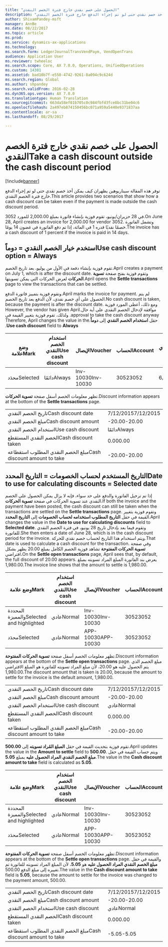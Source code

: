 ```yaml
---
title: "الحصول على خصم نقدي خارج فترة الخصم النقدي"
description: "توفر هذه المقالة سيناريوهين يظهران كيف يمكن أخذ خصم نقدي حتى لو تم إجراء الدفع خارج فترة الخصم النقدي."
author: ShivamPandey-msft
manager: AnnBe
ms.date: 08/22/2017
ms.topic: article
ms.prod: 
ms.service: dynamics-ax-applications
ms.technology: 
ms.search.form: LedgerJournalTransVendPaym, VendOpenTrans
audience: Application User
ms.reviewer: twheeloc
ms.search.scope: Core, AX 7.0.0, Operations, UnifiedOperations
ms.custom: 14301
ms.assetid: bad10b7f-e550-4742-9261-8a094c9c624d
ms.search.region: Global
ms.author: shpandey
ms.search.validFrom: 2016-02-28
ms.dyn365.ops.version: AX 7.0.0
ms.translationtype: Human Translation
ms.sourcegitcommit: 663da58ef01b705c0c984fbfd3fce8bc31be04c6
ms.openlocfilehash: 2a497eb874150456bc071a959a5440e9371837aa
ms.contentlocale: ar-sa
ms.lasthandoff: 08/29/2017

---
```


# <a name="take-a-cash-discount-outside-the-cash-discount-period"></a><span data-ttu-id="2a7e8-103">الحصول على خصم نقدي خارج فترة الخصم النقدي</span><span class="sxs-lookup"><span data-stu-id="2a7e8-103">Take a cash discount outside the cash discount period</span></span>

[!include[banner](../includes/banner.md)]


<span data-ttu-id="2a7e8-104">توفر هذه المقالة سيناريوهين يظهران كيف يمكن أخذ خصم نقدي حتى لو تم إجراء الدفع خارج فترة الخصم النقدي.</span><span class="sxs-lookup"><span data-stu-id="2a7e8-104">This article provides two scenarios that show how a cash discount can be taken even if the payment is made outside the cash discount period.</span></span>

<span data-ttu-id="2a7e8-105">في 28 حزيران/يونيو، تقوم فوزية بإنشاء فاتورة بمبلغ 2,000.00 للمورد 3052.</span><span class="sxs-lookup"><span data-stu-id="2a7e8-105">On June 28, April creates an invoice for 2,000.00 for vendor 3052.</span></span> <span data-ttu-id="2a7e8-106">وتشمل الفاتورة خصمًا نقديًا قدره 1 في المائة، إذا تم دفع الفاتورة في غضون 14 يومًا.‬</span><span class="sxs-lookup"><span data-stu-id="2a7e8-106">The invoice has a cash discount of 1 percent if the invoice is paid in 14 days.</span></span>

## <a name="use-cash-discount-option--always"></a><span data-ttu-id="2a7e8-107">استخدم خيار الخصم النقدي = دوماً</span><span class="sxs-lookup"><span data-stu-id="2a7e8-107">Use cash discount option = Always</span></span>
<span data-ttu-id="2a7e8-108">تقوم فوزية بإنشاء دفعة في الأول من يوليو، بعد تاريخ الخصم.</span><span class="sxs-lookup"><span data-stu-id="2a7e8-108">April creates a payment on July 1, which is after the discount date.</span></span> <span data-ttu-id="2a7e8-109">وتقوم فوزية بفتح صفحة **تسوية الحركات** لعرض الحركات التي يمكن تسويتها.</span><span class="sxs-lookup"><span data-stu-id="2a7e8-109">April opens the **Settle transactions** page to view the transactions that can be settled.</span></span> 

<span data-ttu-id="2a7e8-110">وتقوم فوزية بتمييز فاتورة الدفع.</span><span class="sxs-lookup"><span data-stu-id="2a7e8-110">April marks the invoice for payment.</span></span> <span data-ttu-id="2a7e8-111">لم يتم الحصول على أي خصم نقدي، لأن الدفع بعد تاريخ الخصم.</span><span class="sxs-lookup"><span data-stu-id="2a7e8-111">No cash discount is taken, because the payment is after the discount date.</span></span> <span data-ttu-id="2a7e8-112">‏‫ومع ذلك، أعطى المورد فوزية موافقة لإدخال الخصم النقدي على أية حال.</span><span class="sxs-lookup"><span data-stu-id="2a7e8-112">However, the vendor has given April approval to take the cash discount anyway.</span></span> <span data-ttu-id="2a7e8-113">ولذلك، تقوم فوزية بتغيير القيمة في حقل **استخدام الخصم النقدي** إلى **دوماً**.</span><span class="sxs-lookup"><span data-stu-id="2a7e8-113">Therefore, April changes the value in the **Use cash discount** field to **Always**.</span></span>

| <span data-ttu-id="2a7e8-114">وضع علامة</span><span class="sxs-lookup"><span data-stu-id="2a7e8-114">Mark</span></span>     | <span data-ttu-id="2a7e8-115">استخدام الخصم النقدي</span><span class="sxs-lookup"><span data-stu-id="2a7e8-115">Use cash discount</span></span> | <span data-ttu-id="2a7e8-116">الإيصال</span><span class="sxs-lookup"><span data-stu-id="2a7e8-116">Voucher</span></span>   | <span data-ttu-id="2a7e8-117">الحساب</span><span class="sxs-lookup"><span data-stu-id="2a7e8-117">Account</span></span> | <span data-ttu-id="2a7e8-118">تاريخ الخصم النقدي</span><span class="sxs-lookup"><span data-stu-id="2a7e8-118">Cash discount date</span></span> | <span data-ttu-id="2a7e8-119">تاريخ الاستحقاق</span><span class="sxs-lookup"><span data-stu-id="2a7e8-119">Due date</span></span>  | <span data-ttu-id="2a7e8-120">الفاتورة</span><span class="sxs-lookup"><span data-stu-id="2a7e8-120">Invoice</span></span> | <span data-ttu-id="2a7e8-121">المبلغ بعملة الحركة</span><span class="sxs-lookup"><span data-stu-id="2a7e8-121">Amount in transaction currency</span></span> | <span data-ttu-id="2a7e8-122">عملة</span><span class="sxs-lookup"><span data-stu-id="2a7e8-122">Currency</span></span> | <span data-ttu-id="2a7e8-123">المبلغ المراد تسويته</span><span class="sxs-lookup"><span data-stu-id="2a7e8-123">Amount to settle</span></span> |
|----------|-------------------|-----------|---------|--------------------|-----------|---------|--------------------------------|----------|------------------|
| <span data-ttu-id="2a7e8-124">محدَد</span><span class="sxs-lookup"><span data-stu-id="2a7e8-124">Selected</span></span> | <span data-ttu-id="2a7e8-125">دائمًا</span><span class="sxs-lookup"><span data-stu-id="2a7e8-125">Always</span></span>            | <span data-ttu-id="2a7e8-126">Inv-10030</span><span class="sxs-lookup"><span data-stu-id="2a7e8-126">Inv-10030</span></span> | <span data-ttu-id="2a7e8-127">3052</span><span class="sxs-lookup"><span data-stu-id="2a7e8-127">3052</span></span>    | <span data-ttu-id="2a7e8-128">6/28/2015</span><span class="sxs-lookup"><span data-stu-id="2a7e8-128">6/28/2015</span></span>          | <span data-ttu-id="2a7e8-129">7/12/2015</span><span class="sxs-lookup"><span data-stu-id="2a7e8-129">7/12/2015</span></span> | <span data-ttu-id="2a7e8-130">10030</span><span class="sxs-lookup"><span data-stu-id="2a7e8-130">10030</span></span>   | <span data-ttu-id="2a7e8-131">-2,000.00</span><span class="sxs-lookup"><span data-stu-id="2a7e8-131">-2,000.00</span></span>                      | <span data-ttu-id="2a7e8-132">دولار أمريكي</span><span class="sxs-lookup"><span data-stu-id="2a7e8-132">USD</span></span>      | <span data-ttu-id="2a7e8-133">-1,980.00</span><span class="sxs-lookup"><span data-stu-id="2a7e8-133">-1,980.00</span></span>        |

<span data-ttu-id="2a7e8-134">تظهر معلومات الخصم أسفل صفحة **تسوية الحركات**.</span><span class="sxs-lookup"><span data-stu-id="2a7e8-134">Discount information appears at the bottom of the **Settle transactions** page.</span></span>

|                              |           |
|------------------------------|-----------|
| <span data-ttu-id="2a7e8-135">تاريخ الخصم النقدي</span><span class="sxs-lookup"><span data-stu-id="2a7e8-135">Cash discount date</span></span>           | <span data-ttu-id="2a7e8-136">7/12/2015</span><span class="sxs-lookup"><span data-stu-id="2a7e8-136">7/12/2015</span></span> |
| <span data-ttu-id="2a7e8-137">مبلغ الخصم النقدي</span><span class="sxs-lookup"><span data-stu-id="2a7e8-137">Cash discount amount</span></span>         | <span data-ttu-id="2a7e8-138">-20.00</span><span class="sxs-lookup"><span data-stu-id="2a7e8-138">-20.00</span></span>    |
| <span data-ttu-id="2a7e8-139">استخدام الخصم النقدي</span><span class="sxs-lookup"><span data-stu-id="2a7e8-139">Use cash discount</span></span>            | <span data-ttu-id="2a7e8-140">دائمًا</span><span class="sxs-lookup"><span data-stu-id="2a7e8-140">Always</span></span>    |
| <span data-ttu-id="2a7e8-141">الخصم النقدي المستقطع</span><span class="sxs-lookup"><span data-stu-id="2a7e8-141">Cash discount taken</span></span>          | <span data-ttu-id="2a7e8-142">0.00</span><span class="sxs-lookup"><span data-stu-id="2a7e8-142">0.00</span></span>      |
| <span data-ttu-id="2a7e8-143">مبلغ الخصم النقدي المطلوب استقطاعه</span><span class="sxs-lookup"><span data-stu-id="2a7e8-143">Cash discount amount to take</span></span> | <span data-ttu-id="2a7e8-144">-20.00</span><span class="sxs-lookup"><span data-stu-id="2a7e8-144">-20.00</span></span>    |

## <a name="date-to-use-for-calculating-discounts--selected-date"></a><span data-ttu-id="2a7e8-145">التاريخ المستخدم لحساب الخصومات = التاريخ المحدد</span><span class="sxs-lookup"><span data-stu-id="2a7e8-145">Date to use for calculating discounts = Selected date</span></span>
<span data-ttu-id="2a7e8-146">إذا تم ترحيل الفاتورة والدفع على حد سواء، فإنه لا يزال يمكن الحصول على الخصم النقدي عند تسوية الحركات في صفحة **تسوية الحركات**.</span><span class="sxs-lookup"><span data-stu-id="2a7e8-146">If both the invoice and the payment have been posted, the cash discount can still be taken when the transactions are settled on the **Settle transactions** page.</span></span> <span data-ttu-id="2a7e8-147">وتقوم فوزية بتغيير القيمة في حقل **التاريخ المطلوب استخدامه لحساب الخصومات** إلى **التاريخ المحدد**.</span><span class="sxs-lookup"><span data-stu-id="2a7e8-147">April changes the value in the **Date to use for calculating discounts** field to **Selected date**.</span></span> <span data-ttu-id="2a7e8-148">وتقوم فيما بعد بإدخال تاريخ 28 يونيو، في فترة الخصم النقدي للفاتورة.</span><span class="sxs-lookup"><span data-stu-id="2a7e8-148">She then enters a date of June 28, which is in the cash discount period for the invoice.</span></span> <span data-ttu-id="2a7e8-149">ويتم استخدام هذا التاريخ لحساب خصم نقدي للحركة.</span><span class="sxs-lookup"><span data-stu-id="2a7e8-149">That date is used to calculate a cash discount for the transaction.</span></span> <span data-ttu-id="2a7e8-150">وفي صفحة **تسوية الحركات المفتوحة** تشاهد فوزية الخصم الكامل بمبلغ 20.00  يظهر بشكل افتراضي،</span><span class="sxs-lookup"><span data-stu-id="2a7e8-150">On the **Settle open transactions** page, April sees that, by default, the full discount of 20.00 appears.</span></span> <span data-ttu-id="2a7e8-151">يعرض بند الفاتورة المبلغ المراد تسويته بمبلغ 1,980.00.</span><span class="sxs-lookup"><span data-stu-id="2a7e8-151">The invoice line shows that the amount to settle is 1,980.00.</span></span>

| <span data-ttu-id="2a7e8-152">وضع علامة</span><span class="sxs-lookup"><span data-stu-id="2a7e8-152">Mark</span></span>                     | <span data-ttu-id="2a7e8-153">استخدام الخصم النقدي</span><span class="sxs-lookup"><span data-stu-id="2a7e8-153">Use cash discount</span></span> | <span data-ttu-id="2a7e8-154">الإيصال</span><span class="sxs-lookup"><span data-stu-id="2a7e8-154">Voucher</span></span>   | <span data-ttu-id="2a7e8-155">الحساب</span><span class="sxs-lookup"><span data-stu-id="2a7e8-155">Account</span></span> | <span data-ttu-id="2a7e8-156">تاريخ الخصم النقدي</span><span class="sxs-lookup"><span data-stu-id="2a7e8-156">Cash discount date</span></span> | <span data-ttu-id="2a7e8-157">تاريخ الاستحقاق</span><span class="sxs-lookup"><span data-stu-id="2a7e8-157">Due date</span></span>  | <span data-ttu-id="2a7e8-158">الفاتورة</span><span class="sxs-lookup"><span data-stu-id="2a7e8-158">Invoice</span></span> | <span data-ttu-id="2a7e8-159">المبلغ بعملة الحركة</span><span class="sxs-lookup"><span data-stu-id="2a7e8-159">Amount in transaction currency</span></span> | <span data-ttu-id="2a7e8-160">عملة</span><span class="sxs-lookup"><span data-stu-id="2a7e8-160">Currency</span></span> | <span data-ttu-id="2a7e8-161">المبلغ المراد تسويته</span><span class="sxs-lookup"><span data-stu-id="2a7e8-161">Amount to settle</span></span> |
|--------------------------|-------------------|-----------|---------|--------------------|-----------|---------|--------------------------------|----------|------------------|
| <span data-ttu-id="2a7e8-162">المحددة والمميزة</span><span class="sxs-lookup"><span data-stu-id="2a7e8-162">Selected and highlighted</span></span> | <span data-ttu-id="2a7e8-163">عادي</span><span class="sxs-lookup"><span data-stu-id="2a7e8-163">Normal</span></span>            | <span data-ttu-id="2a7e8-164">Inv-10030</span><span class="sxs-lookup"><span data-stu-id="2a7e8-164">Inv-10030</span></span> | <span data-ttu-id="2a7e8-165">3052</span><span class="sxs-lookup"><span data-stu-id="2a7e8-165">3052</span></span>    | <span data-ttu-id="2a7e8-166">6/28/2015</span><span class="sxs-lookup"><span data-stu-id="2a7e8-166">6/28/2015</span></span>          | <span data-ttu-id="2a7e8-167">7/12/2015</span><span class="sxs-lookup"><span data-stu-id="2a7e8-167">7/12/2015</span></span> | <span data-ttu-id="2a7e8-168">10030</span><span class="sxs-lookup"><span data-stu-id="2a7e8-168">10030</span></span>   | <span data-ttu-id="2a7e8-169">-2,000.00</span><span class="sxs-lookup"><span data-stu-id="2a7e8-169">-2,000.00</span></span>                      | <span data-ttu-id="2a7e8-170">دولار أمريكي</span><span class="sxs-lookup"><span data-stu-id="2a7e8-170">USD</span></span>      | <span data-ttu-id="2a7e8-171">-1,980.00</span><span class="sxs-lookup"><span data-stu-id="2a7e8-171">-1,980.00</span></span>        |
| <span data-ttu-id="2a7e8-172">محدَد</span><span class="sxs-lookup"><span data-stu-id="2a7e8-172">Selected</span></span>                 | <span data-ttu-id="2a7e8-173">عادي</span><span class="sxs-lookup"><span data-stu-id="2a7e8-173">Normal</span></span>            | <span data-ttu-id="2a7e8-174">APP-10030</span><span class="sxs-lookup"><span data-stu-id="2a7e8-174">APP-10030</span></span> | <span data-ttu-id="2a7e8-175">3052</span><span class="sxs-lookup"><span data-stu-id="2a7e8-175">3052</span></span>    | <span data-ttu-id="2a7e8-176">7/15/2015</span><span class="sxs-lookup"><span data-stu-id="2a7e8-176">7/15/2015</span></span>          | <span data-ttu-id="2a7e8-177">7/15/2015</span><span class="sxs-lookup"><span data-stu-id="2a7e8-177">7/15/2015</span></span> |         | <span data-ttu-id="2a7e8-178">500.00</span><span class="sxs-lookup"><span data-stu-id="2a7e8-178">500.00</span></span>                         | <span data-ttu-id="2a7e8-179">دولار أمريكي</span><span class="sxs-lookup"><span data-stu-id="2a7e8-179">USD</span></span>      | <span data-ttu-id="2a7e8-180">500.00</span><span class="sxs-lookup"><span data-stu-id="2a7e8-180">500.00</span></span>           |

<span data-ttu-id="2a7e8-181">تظهر معلومات الخصم أسفل صفحة **تسوية الحركات المفتوحة**.</span><span class="sxs-lookup"><span data-stu-id="2a7e8-181">Discount information appears at the bottom of the **Settle open transactions** page.</span></span> <span data-ttu-id="2a7e8-182">مبلغ الخصم الذي يتم الحصول عليه هو 20.00، لأن مبلغ المراد تسويته للفاتورة هو المبلغ الافتراضي 1,980.00.</span><span class="sxs-lookup"><span data-stu-id="2a7e8-182">The discount amount that is taken is 20.00, because the amount to settle for the invoice is the default amount, 1,980.00.</span></span>

|                              |           |
|------------------------------|-----------|
| <span data-ttu-id="2a7e8-183">تاريخ الخصم النقدي</span><span class="sxs-lookup"><span data-stu-id="2a7e8-183">Cash discount date</span></span>           | <span data-ttu-id="2a7e8-184">7/12/2015</span><span class="sxs-lookup"><span data-stu-id="2a7e8-184">7/12/2015</span></span> |
| <span data-ttu-id="2a7e8-185">مبلغ الخصم النقدي</span><span class="sxs-lookup"><span data-stu-id="2a7e8-185">Cash discount amount</span></span>         | <span data-ttu-id="2a7e8-186">-20.00</span><span class="sxs-lookup"><span data-stu-id="2a7e8-186">-20.00</span></span>    |
| <span data-ttu-id="2a7e8-187">استخدام الخصم النقدي</span><span class="sxs-lookup"><span data-stu-id="2a7e8-187">Use cash discount</span></span>            | <span data-ttu-id="2a7e8-188">عادي</span><span class="sxs-lookup"><span data-stu-id="2a7e8-188">Normal</span></span>    |
| <span data-ttu-id="2a7e8-189">الخصم النقدي المستقطع</span><span class="sxs-lookup"><span data-stu-id="2a7e8-189">Cash discount taken</span></span>          | <span data-ttu-id="2a7e8-190">0.00</span><span class="sxs-lookup"><span data-stu-id="2a7e8-190">0.00</span></span>      |
| <span data-ttu-id="2a7e8-191">مبلغ الخصم النقدي المطلوب استقطاعه</span><span class="sxs-lookup"><span data-stu-id="2a7e8-191">Cash discount amount to take</span></span> | <span data-ttu-id="2a7e8-192">-20.00</span><span class="sxs-lookup"><span data-stu-id="2a7e8-192">-20.00</span></span>    |

<span data-ttu-id="2a7e8-193">تقوم فوزية بتحديث القيمة في حقل **المبلغ المُراد تسويته** إلى **500.00**.</span><span class="sxs-lookup"><span data-stu-id="2a7e8-193">April updates the value in the **Amount to settle** field to **500.00**.</span></span> <span data-ttu-id="2a7e8-194">ويتم حساب القيمة في حقل **مبلغ الخصم النقدي المراد الحصول عليه** بمبلغ **5.05**.</span><span class="sxs-lookup"><span data-stu-id="2a7e8-194">The value in the **Cash discount amount to take** field is calculated as **5.05**.</span></span>

| <span data-ttu-id="2a7e8-195">وضع علامة</span><span class="sxs-lookup"><span data-stu-id="2a7e8-195">Mark</span></span>                     | <span data-ttu-id="2a7e8-196">استخدام الخصم النقدي</span><span class="sxs-lookup"><span data-stu-id="2a7e8-196">Use cash discount</span></span> | <span data-ttu-id="2a7e8-197">الإيصال</span><span class="sxs-lookup"><span data-stu-id="2a7e8-197">Voucher</span></span>   | <span data-ttu-id="2a7e8-198">الحساب</span><span class="sxs-lookup"><span data-stu-id="2a7e8-198">Account</span></span> | <span data-ttu-id="2a7e8-199">التاريخ</span><span class="sxs-lookup"><span data-stu-id="2a7e8-199">Date</span></span>      | <span data-ttu-id="2a7e8-200">تاريخ الاستحقاق</span><span class="sxs-lookup"><span data-stu-id="2a7e8-200">Due date</span></span>  | <span data-ttu-id="2a7e8-201">الفاتورة</span><span class="sxs-lookup"><span data-stu-id="2a7e8-201">Invoice</span></span> | <span data-ttu-id="2a7e8-202">المبلغ بعملة الحركة</span><span class="sxs-lookup"><span data-stu-id="2a7e8-202">Amount in transaction currency</span></span> | <span data-ttu-id="2a7e8-203">عملة</span><span class="sxs-lookup"><span data-stu-id="2a7e8-203">Currency</span></span> | <span data-ttu-id="2a7e8-204">المبلغ المراد تسويته</span><span class="sxs-lookup"><span data-stu-id="2a7e8-204">Amount to settle</span></span> |
|--------------------------|-------------------|-----------|---------|-----------|-----------|---------|--------------------------------|----------|------------------|
| <span data-ttu-id="2a7e8-205">المحددة والمميزة</span><span class="sxs-lookup"><span data-stu-id="2a7e8-205">Selected and highlighted</span></span> | <span data-ttu-id="2a7e8-206">عادي</span><span class="sxs-lookup"><span data-stu-id="2a7e8-206">Normal</span></span>            | <span data-ttu-id="2a7e8-207">Inv-10030</span><span class="sxs-lookup"><span data-stu-id="2a7e8-207">Inv-10030</span></span> | <span data-ttu-id="2a7e8-208">3052</span><span class="sxs-lookup"><span data-stu-id="2a7e8-208">3052</span></span>    | <span data-ttu-id="2a7e8-209">6/28/2015</span><span class="sxs-lookup"><span data-stu-id="2a7e8-209">6/28/2015</span></span> | <span data-ttu-id="2a7e8-210">7/12/2015</span><span class="sxs-lookup"><span data-stu-id="2a7e8-210">7/12/2015</span></span> | <span data-ttu-id="2a7e8-211">10030</span><span class="sxs-lookup"><span data-stu-id="2a7e8-211">10030</span></span>   | <span data-ttu-id="2a7e8-212">2,000.00</span><span class="sxs-lookup"><span data-stu-id="2a7e8-212">2,000.00</span></span>                       | <span data-ttu-id="2a7e8-213">دولار أمريكي</span><span class="sxs-lookup"><span data-stu-id="2a7e8-213">USD</span></span>      | <span data-ttu-id="2a7e8-214">-500.00</span><span class="sxs-lookup"><span data-stu-id="2a7e8-214">-500.00</span></span>          |
| <span data-ttu-id="2a7e8-215">محدَد</span><span class="sxs-lookup"><span data-stu-id="2a7e8-215">Selected</span></span>                 | <span data-ttu-id="2a7e8-216">عادي</span><span class="sxs-lookup"><span data-stu-id="2a7e8-216">Normal</span></span>            | <span data-ttu-id="2a7e8-217">APP-10030</span><span class="sxs-lookup"><span data-stu-id="2a7e8-217">APP-10030</span></span> | <span data-ttu-id="2a7e8-218">3052</span><span class="sxs-lookup"><span data-stu-id="2a7e8-218">3052</span></span>    | <span data-ttu-id="2a7e8-219">7/15/2015</span><span class="sxs-lookup"><span data-stu-id="2a7e8-219">7/15/2015</span></span> | <span data-ttu-id="2a7e8-220">7/15/2015</span><span class="sxs-lookup"><span data-stu-id="2a7e8-220">7/15/2015</span></span> |         | <span data-ttu-id="2a7e8-221">500.00</span><span class="sxs-lookup"><span data-stu-id="2a7e8-221">500.00</span></span>                         | <span data-ttu-id="2a7e8-222">دولار أمريكي</span><span class="sxs-lookup"><span data-stu-id="2a7e8-222">USD</span></span>      | <span data-ttu-id="2a7e8-223">500.00</span><span class="sxs-lookup"><span data-stu-id="2a7e8-223">500.00</span></span>           |

<span data-ttu-id="2a7e8-224">تظهر معلومات الخصم أسفل صفحة **تسوية الحركات المفتوحة**.</span><span class="sxs-lookup"><span data-stu-id="2a7e8-224">Discount information appears at the bottom of the **Settle open transactions** page.</span></span> <span data-ttu-id="2a7e8-225">والقيمة في حقل **مبلغ الخصم النقدي المراد الحصول عليه** هو **5.05**، لأن المبلغ المراد تسويته للفاتورة تم تغييره إلى مبلغ الدفع 500.00.</span><span class="sxs-lookup"><span data-stu-id="2a7e8-225">The value in the **Cash discount amount to take** field is **5.05**, because the amount to settle for the invoice was changed to the payment amount, 500.00.</span></span>

|                              |           |
|------------------------------|-----------|
| <span data-ttu-id="2a7e8-226">تاريخ الخصم النقدي</span><span class="sxs-lookup"><span data-stu-id="2a7e8-226">Cash discount date</span></span>           | <span data-ttu-id="2a7e8-227">7/12/2015</span><span class="sxs-lookup"><span data-stu-id="2a7e8-227">7/12/2015</span></span> |
| <span data-ttu-id="2a7e8-228">مبلغ الخصم النقدي</span><span class="sxs-lookup"><span data-stu-id="2a7e8-228">Cash discount amount</span></span>         | <span data-ttu-id="2a7e8-229">-20.00</span><span class="sxs-lookup"><span data-stu-id="2a7e8-229">-20.00</span></span>    |
| <span data-ttu-id="2a7e8-230">استخدام الخصم النقدي</span><span class="sxs-lookup"><span data-stu-id="2a7e8-230">Use cash discount</span></span>            | <span data-ttu-id="2a7e8-231">عادي</span><span class="sxs-lookup"><span data-stu-id="2a7e8-231">Normal</span></span>    |
| <span data-ttu-id="2a7e8-232">الخصم النقدي المستقطع</span><span class="sxs-lookup"><span data-stu-id="2a7e8-232">Cash discount taken</span></span>          | <span data-ttu-id="2a7e8-233">0.00</span><span class="sxs-lookup"><span data-stu-id="2a7e8-233">0.00</span></span>      |
| <span data-ttu-id="2a7e8-234">مبلغ الخصم النقدي المطلوب استقطاعه</span><span class="sxs-lookup"><span data-stu-id="2a7e8-234">Cash discount amount to take</span></span> | <span data-ttu-id="2a7e8-235">-5.05</span><span class="sxs-lookup"><span data-stu-id="2a7e8-235">-5.05</span></span>     |






